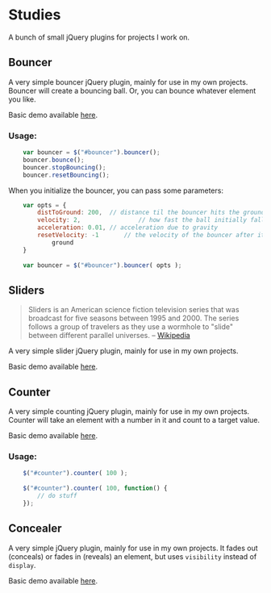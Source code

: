 Studies
=======

A bunch of small jQuery plugins for projects I work on.

## Bouncer

A very simple bouncer jQuery plugin, mainly for use in my own projects.
Bouncer will create a bouncing ball. Or, you can bounce whatever element you
like.

Basic demo available [here](http://supermedes.com/labs/bouncer/).

### Usage:
```javascript
	var bouncer = $("#bouncer").bouncer();
	bouncer.bounce();
	bouncer.stopBouncing();
	bouncer.resetBouncing();
```

When you initialize the bouncer, you can pass some parameters:
```javascript
	var opts = {
		distToGround: 200,	// distance til the bouncer hits the ground
		velocity: 2, 				// how fast the ball initially falls
		acceleration: 0.01,	// acceleration due to gravity
		resetVelocity: -1		// the velocity of the bouncer after it hits the
			ground
	}
	
	var bouncer = $("#bouncer").bouncer( opts );
```


## Sliders

> Sliders is an American science fiction television series that was 
> broadcast for five seasons between 1995 and 2000. The series follows a
> group of travelers as they use a wormhole to "slide" between different
> parallel universes.
– [Wikipedia](http://en.wikipedia.org/wiki/Sliders)

A very simple slider jQuery plugin, mainly for use in my own projects.

Basic demo available [here](http://supermedes.com/labs/sliders/).


## Counter

A very simple counting jQuery plugin, mainly for use in my own projects.
Counter will take an element with a number in it and count to a target
value.

Basic demo available [here](http://supermedes.com/labs/counter/).

### Usage:
```javascript
	$("#counter").counter( 100 );
	
	$("#counter").counter( 100, function() {
		// do stuff
	});
```


## Concealer

A very simple jQuery plugin, mainly for use in my own projects. It fades
out (conceals) or fades in (reveals) an element, but uses `visibility`
instead of `display`.

Basic demo available [here](http://supermedes.com/labs/concealer/).